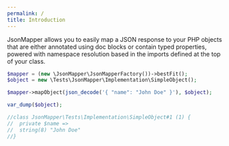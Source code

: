 ```yaml
---
permalink: /  
title: Introduction  
---
```


JsonMapper allows you to easily map a JSON response to your PHP objects that are either annotated using doc blocks 
or contain typed properties, powered with namespace resolution based in the imports defined at the top of your class. 

```php
$mapper = (new \JsonMapper\JsonMapperFactory())->bestFit();
$object = new \Tests\JsonMapper\Implementation\SimpleObject();

$mapper->mapObject(json_decode('{ "name": "John Doe" }'), $object);

var_dump($object);

//class JsonMapper\Tests\Implementation\SimpleObject#1 (1) {
//  private $name =>
//  string(8) "John Doe"
//}
```
